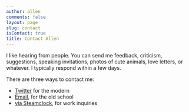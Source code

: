 ```yaml
---
author: allen
comments: false
layout: page
slug: contact
isContact: true
title: Contact Allen
---
```


I like hearing from people. You can send me feedback, criticism, suggestions, speaking invitations, photos of cute animals, love letters, or whatever. I typically respond within a few days.

There are three ways to contact me:

* [Twitter](http://www.twitter.com/apike/) for the modern
* [Email](mailto:comments@allenpike.com), for the old school
* [via Steamclock](http://www.steamclock.com/contact/), for work inquiries